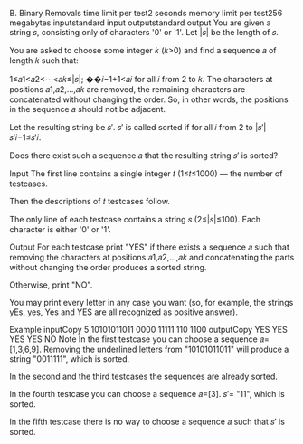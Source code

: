 B. Binary Removals
time limit per test2 seconds
memory limit per test256 megabytes
inputstandard input
outputstandard output
You are given a string 𝑠, consisting only of characters '0' or '1'. Let |𝑠| be the length of 𝑠.

You are asked to choose some integer 𝑘 (𝑘>0) and find a sequence 𝑎 of length 𝑘 such that:

1≤𝑎1<𝑎2<⋯<𝑎𝑘≤|𝑠|;
��𝑖−1+1<𝑎𝑖 for all 𝑖 from 2 to 𝑘.
The characters at positions 𝑎1,𝑎2,…,𝑎𝑘 are removed, the remaining characters are concatenated without changing the order. So, in other words, the positions in the sequence 𝑎 should not be adjacent.

Let the resulting string be 𝑠′. 𝑠′ is called sorted if for all 𝑖 from 2 to |𝑠′| 𝑠′𝑖−1≤𝑠′𝑖.

Does there exist such a sequence 𝑎 that the resulting string 𝑠′ is sorted?

Input
The first line contains a single integer 𝑡 (1≤𝑡≤1000) — the number of testcases.

Then the descriptions of 𝑡 testcases follow.

The only line of each testcase contains a string 𝑠 (2≤|𝑠|≤100). Each character is either '0' or '1'.

Output
For each testcase print "YES" if there exists a sequence 𝑎 such that removing the characters at positions 𝑎1,𝑎2,…,𝑎𝑘 and concatenating the parts without changing the order produces a sorted string.

Otherwise, print "NO".

You may print every letter in any case you want (so, for example, the strings yEs, yes, Yes and YES are all recognized as positive answer).

Example
inputCopy
5
10101011011
0000
11111
110
1100
outputCopy
YES
YES
YES
YES
NO
Note
In the first testcase you can choose a sequence 𝑎=[1,3,6,9]. Removing the underlined letters from "10101011011" will produce a string "0011111", which is sorted.

In the second and the third testcases the sequences are already sorted.

In the fourth testcase you can choose a sequence 𝑎=[3]. 𝑠′= "11", which is sorted.

In the fifth testcase there is no way to choose a sequence 𝑎 such that 𝑠′ is sorted.
